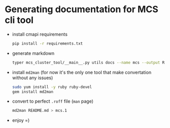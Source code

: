 # Generating documentation for MCS cli tool
- install cmapi requirements
    ```bash
    pip install -r requirements.txt
    ```
- generate markdown
    ```bash
    typer mcs_cluster_tool/__main__.py utils docs --name mcs --output README.md
    ```
- install `md2man` (for now it's the only one tool that make convertation without any issues)
    ```bash
    sudo yum install -y ruby ruby-devel
    gem install md2man
    ```
- convert to perfect `.roff` file (`man` page)
    ```bash
    md2man README.md > mcs.1
    ```
- enjoy =)